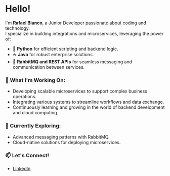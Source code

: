 # Hello!   
I'm **Rafael Bianco**, a Junior Developer passionate about coding and technology.  
I specialize in building integrations and microservices, leveraging the power of:  

- 🐍 **Python** for efficient scripting and backend logic.  
- ☕ **Java** for robust enterprise solutions.  
- 📨 **RabbitMQ and REST APIs** for seamless messaging and communication between services.  

### 🚀 What I'm Working On:  
- Developing scalable microservices to support complex business operations.  
- Integrating various systems to streamline workflows and data exchange.  
- Continuously learning and growing in the world of backend development and cloud computing.  

### 🌱 Currently Exploring:  
- Advanced messaging patterns with RabbitMQ.  
- Cloud-native solutions for deploying microservices.  

### 📫 Let's Connect!  
- [LinkedIn](https://www.linkedin.com/in/rafa-bianco/)  
